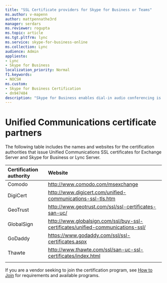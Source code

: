 ```yaml
---
title: "SSL Certificate providers for Skype for Business or Teams"
ms.author: v-mapenn
author: mattpennathe3rd
manager: serdars
ms.reviewer: rogupta
ms.topic: article
ms.tgt.pltfrm: lync
ms.service: skype-for-business-online
ms.collection: Lync
audience: Admin
appliesto:
- Lync
- Skype for Business 
localization_priority: Normal
f1.keywords:
- NOCSH
ms.custom:
- Skype for Business Certification
- dn947484
description: "Skype for Business enables dial-in audio conferencing is available through interoperability with third-party audio conferencing services."
---
```


# Unified Communications certificate partners

<!-- was https://support.microsoft.com/kb/929395/  -->

The following table includes the names and websites for the certification authorities that issue Unified Communications SSL certificates for Exchange Server and Skype for Business or Lync Server.

|Certification authority  |Website  |
|:---       |:--- |
|Comodo     |  http://www.comodo.com/msexchange       |
|DigiCert   |  http://www.digicert.com/unified-communications-ssl-tls.htm |
|GeoTrust   |  http://www.geotrust.com/ssl/ssl-certificates-san-uc/ |
|GlobalSign |  http://www.globalsign.com/ssl/buy-ssl-certificates/unified-communications-ssl/   |
|GoDaddy    |  https://www.godaddy.com/ssl/ssl-certificates.aspx |
|Thawte     |  http://www.thawte.com/ssl/san-uc-ssl-certificates/index.html   |
|           |     |

If you are a vendor seeking to join the certification program, see [How to Join](how-to-join.md) for requirements and available programs.
